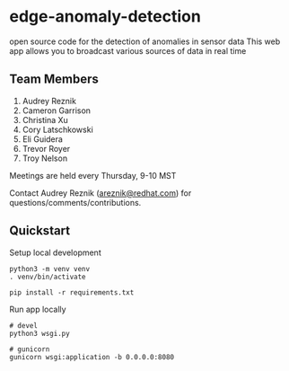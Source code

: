 # edge-anomaly-detection
open source code for the detection of anomalies in sensor data
This web app allows you to broadcast various sources of data in real time

## Team Members
1. Audrey Reznik
1. Cameron Garrison
1. Christina Xu
1. Cory Latschkowski
1. Eli Guidera
1. Trevor Royer
1. Troy Nelson

Meetings are held every Thursday, 9-10 MST

Contact Audrey Reznik (areznik@redhat.com) for questions/comments/contributions.

## Quickstart

Setup local development
```
python3 -m venv venv
. venv/bin/activate

pip install -r requirements.txt
```

Run app locally
```
# devel
python3 wsgi.py

# gunicorn
gunicorn wsgi:application -b 0.0.0.0:8080
```
